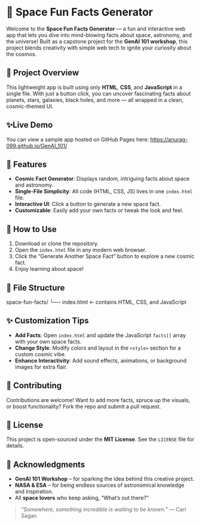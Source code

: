 # 🌌 Space Fun Facts Generator

Welcome to the **Space Fun Facts Generator** — a fun and interactive web app that lets you dive into mind-blowing facts about space, astronomy, and the universe! Built as a capstone project for the **GenAI 101 workshop**, this project blends creativity with simple web tech to ignite your curiosity about the cosmos.

## 🚀 Project Overview
This lightweight app is built using only **HTML**, **CSS**, and **JavaScript** in a single file. With just a button click, you can uncover fascinating facts about planets, stars, galaxies, black holes, and more — all wrapped in a clean, cosmic-themed UI.

## ✨Live Demo
You can view a sample app hosted on GitHub Pages here: https://anurag-099.github.io/GenAI_101/

## 🌠 Features
- **Cosmic Fact Generator**: Displays random, intriguing facts about space and astronomy.
- **Single-File Simplicity**: All code (HTML, CSS, JS) lives in one `index.html` file.
- **Interactive UI**: Click a button to generate a new space fact.
- **Customizable**: Easily add your own facts or tweak the look and feel.

## 🔧 How to Use
1. Download or clone the repository.
2. Open the `index.html` file in any modern web browser.
3. Click the “Generate Another Space Fact” button to explore a new cosmic fact.
4. Enjoy learning about space!

## 📁 File Structure
space-fun-facts/
└── index.html    ← contains HTML, CSS, and JavaScript


## ✨ Customization Tips
- **Add Facts**: Open `index.html` and update the JavaScript `facts[]` array with your own space facts.
- **Change Style**: Modify colors and layout in the `<style>` section for a custom cosmic vibe.
- **Enhance Interactivity**: Add sound effects, animations, or background images for extra flair.

## 🤝 Contributing
Contributions are welcome! Want to add more facts, spruce up the visuals, or boost functionality? Fork the repo and submit a pull request.

## 📄 License
This project is open-sourced under the **MIT License**. See the `LICENSE` file for details.

## 🙏 Acknowledgments
- **GenAI 101 Workshop** – for sparking the idea behind this creative project.
- **NASA & ESA** – for being endless sources of astronomical knowledge and inspiration.
- All **space lovers** who keep asking, “What’s out there?”

> *“Somewhere, something incredible is waiting to be known.”* — Carl Sagan
